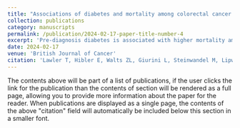 ```yaml
---
title: "Associations of diabetes and mortality among colorectal cancer patients from the Southern Community Cohort Study"
collection: publications
category: manuscripts
permalink: /publication/2024-02-17-paper-title-number-4
excerpt: 'Pre-diagnosis diabetes is associated with higher mortality among participants with incident CRC from a predominantly non-Hispanic Black cohort with lower socioeconomic status. The higher prevalence of diabetes in this population may contribute to racial disparities in CRC mortality.'
date: 2024-02-17
venue: 'British Journal of Cancer'
citation: 'Lawler T, Hibler E, Walts ZL, Giurini L, Steinwandel M, Lipworth L, Murff HJ, Zheng W, Warren Andersen S. Associations of diabetes and mortality among colorectal cancer patients from the Southern Community Cohort Study. Br J Cancer. 2024 Oct;131(6):1050-1059. doi: 10.1038/s41416-024-02787-4.'
---
```


The contents above will be part of a list of publications, if the user clicks the link for the publication than the contents of section will be rendered as a full page, allowing you to provide more information about the paper for the reader. When publications are displayed as a single page, the contents of the above "citation" field will automatically be included below this section in a smaller font.
